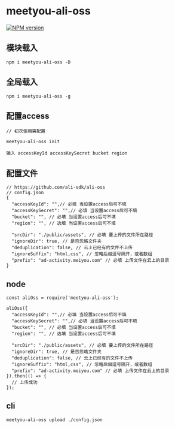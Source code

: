 # meetyou-ali-oss

[![NPM version][npm-image]][npm-url]

[npm-image]: https://img.shields.io/npm/v/meetyou-ali-oss.svg?style=flat-square
[npm-url]: https://www.npmjs.com/package/meetyou-ali-oss


## 模块载入
```
npm i meetyou-ali-oss -D
```

## 全局载入
```
npm i meetyou-ali-oss -g
```

## 配置access

```
// 初次使用需配置

meetyou-ali-oss init

输入 accessKeyId accessKeySecret bucket region
```

## 配置文件
```
// https://github.com/ali-sdk/ali-oss
// config.json
{
  "accessKeyId": "",// 必填 当设置access后可不填
  "accessKeySecret": "",// 必填 当设置access后可不填
  "bucket": "", // 必填 当设置access后可不填
  "region": "", // 选填 当设置access后可不填
  
  "srcDir": "./public/assets", // 必填 要上传的文件所在路径
  "ignoreDir": true, // 是否忽略文件夹
  "deduplication": false, // 云上已经有的文件不上传
  "ignoreSuffix": "html,css", // 忽略后缀逗号隔开，或者数组
  "prefix": "ad-activity.meiyou.com" // 必填 上传文件在云上的目录
}
```

## node

```
const aliOss = require('meetyou-ali-oss');

aliOss({
  "accessKeyId": "",// 必填 当设置access后可不填
  "accessKeySecret": "",// 必填 当设置access后可不填
  "bucket": "", // 必填 当设置access后可不填
  "region": "", // 选填 当设置access后可不填
  
  "srcDir": "./public/assets", // 必填 要上传的文件所在路径
  "ignoreDir": true, // 是否忽略文件夹
  "deduplication": false, // 云上已经有的文件不上传
  "ignoreSuffix": "html,css", // 忽略后缀逗号隔开，或者数组
  "prefix": "ad-activity.meiyou.com" // 必填 上传文件在云上的目录
}).then(() => {
  // 上传成功
});
```

## cli

```
meetyou-ali-oss upload ./config.json
```